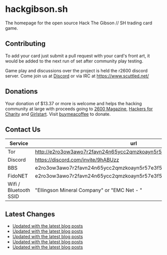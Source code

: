 # hackgibson.sh
The homepage for the open source Hack The Gibson // SH trading card game.


## Contributing

To add your card just submit a pull request with your card's front art, it would be added to the next run of set after community play testing.

Game play and discussions over the project is held the r2600 discord server. Come join us at [Discord](https://discord.com/invite/9hABUzz) or via IRC at https://www.scuttled.net/


## Donations

Your donation of $13.37 or more is welcome and helps the hacking community at large with proceeds going to [2600 Magazine](https://2600.com/), [Hackers for Charity](https://hackersforcharity.org) and [Girlstart](https://girlstart.org).  Visit [buymeacoffee](https://www.buymeacoffee.com/hackgibson.sh) to donate.


## Contact Us

Service | url
-|-
Tor | http://e2ro3ow3awo7r2favn24n65ycc2qmzkoayn5r57e3f56nvjwdcgg32ad.onion
Discord | https://discord.com/invite/9hABUzz
BBS | e2ro3ow3awo7r2favn24n65ycc2qmzkoayn5r57e3f56nvjwdcgg32ad.onion:23
FidoNET | e2ro3ow3awo7r2favn24n65ycc2qmzkoayn5r57e3f56nvjwdcgg32ad.onion:24554
Wifi / Bluetooth SSID | "Ellingson Mineral Company" or "EMC Net - <fidonet address>"

## Latest Changes
<!-- BLOG-POST-LIST:START -->
- [Updated with the latest blog posts](https://github.com/DFW2600/hackgibson.sh/commit/0f2a4ca7f71f2dc1f5a216d2d37c9aff952f3ad5)
- [Updated with the latest blog posts](https://github.com/DFW2600/hackgibson.sh/commit/bcec3a197995895ee488cd733997ebafd8e825f2)
- [Updated with the latest blog posts](https://github.com/DFW2600/hackgibson.sh/commit/0156f18d311127cf77dce4b7b56a56669da755ce)
- [Updated with the latest blog posts](https://github.com/DFW2600/hackgibson.sh/commit/bd81814046454dbd06ffd86c4bf0fe55e07c72cc)
- [Updated with the latest blog posts](https://github.com/DFW2600/hackgibson.sh/commit/f9dc8b59ea6219835aa1cf5eff9028fd8f084e96)
<!-- BLOG-POST-LIST:END -->
